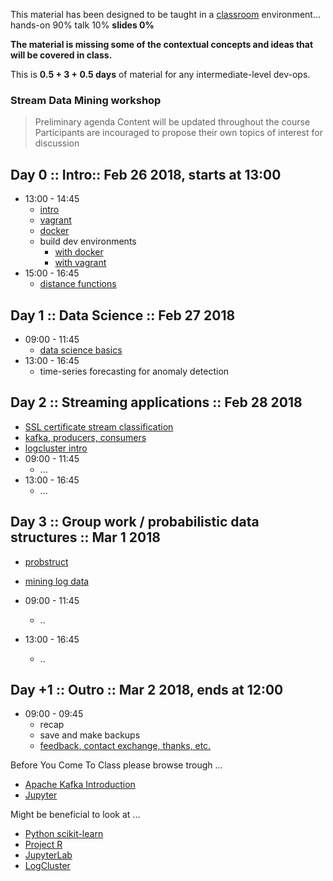 
This material has been designed to be taught in a [classroom](https://ccdcoe.org/cyber-defence-monitoring-course-suite-module-2-1.html) environment... hands-on 90% talk 10% **slides 0%**

**The material is missing some of the contextual concepts and ideas that will be covered in class.**

This is **0.5 + 3 + 0.5 days** of material for any intermediate-level dev-ops.

### Stream Data Mining workshop

> Preliminary agenda
> Content will be updated throughout the course 
> Participants are incouraged to propose their own topics of interest for discussion

## Day 0 :: Intro:: Feb 26 2018, starts at 13:00

* 13:00 - 14:45
  * [intro](/common/day_intro.md)
  * [vagrant](/common/vagrant.intro.md)
  * [docker](/common/docker.intro.md)
  * build dev environments 
    * [with docker](/SDM/docker/)
    * [with vagrant](/SDM/vagrant/)
* 15:00 - 16:45
  * [distance functions]()


## Day 1 :: Data Science :: Feb 27 2018

* 09:00 - 11:45
  * [data science basics](/SDM/R-jupyter)
* 13:00 - 16:45
   * time-series forecasting for anomaly detection

## Day 2 :: Streaming applications :: Feb 28 2018

* [SSL certificate stream classification]()
* [kafka, producers, consumers](/SDM/kafka/)
* [logcluster intro](/SDM/)
* 09:00 - 11:45
  * ...
* 13:00 - 16:45
  * ...

## Day 3 :: Group work / probabilistic data structures :: Mar 1 2018

* [probstruct](/SDM/go-jupyter)
* [mining log data](/SDM/python-jupyter/011-apriori-logcluster.ipynb)

* 09:00 - 11:45
  * ..
* 13:00 - 16:45
  * ..


## Day +1 :: Outro :: Mar 2 2018, ends at 12:00

* 09:00 - 09:45
  * recap
  * save and make backups
  * [feedback, contact exchange, thanks, etc.](/common/Closing.md)



Before You Come To Class please browse trough ...

  * [Apache Kafka Introduction](https://kafka.apache.org/intro)
  * [Jupyter](http://jupyter.org/)

Might be beneficial to look at ...

  * [Python scikit-learn](http://scikit-learn.org)
  * [Project R](https://www.r-project.org/)
  * [JupyterLab](http://jupyterlab.readthedocs.io/en/stable/index.html)
  * [LogCluster](https://github.com/ristov/logcluster)

